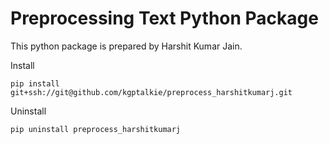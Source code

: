 # Preprocessing Text Python Package

This python package is prepared by Harshit Kumar Jain.

Install

`pip install git+ssh://git@github.com/kgptalkie/preprocess_harshitkumarj.git`

Uninstall

`pip uninstall preprocess_harshitkumarj`
